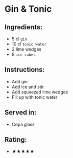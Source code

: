 # Gin & Tonic

## Ingredients:
- 5 cl `gin`
- 10 cl `tonic water`
- 2 lime wedges
- 8 `ice cubes`

## Instructions:
- Add gin
- Add ice and stir
- Add squeezed lime wedges
- Fill up with tonic water

## Served in:
- Copa glass

## Rating:
- ★★★★★